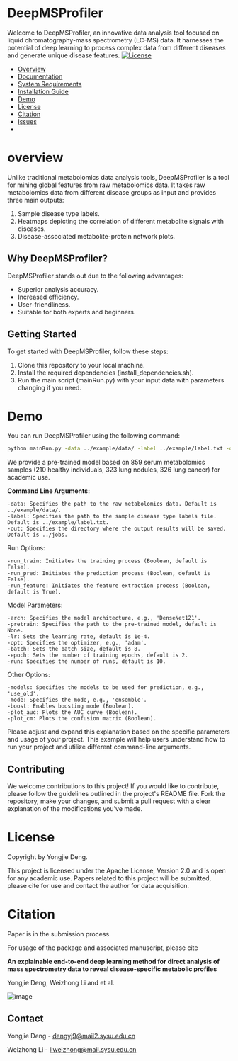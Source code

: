 
# DeepMSProfiler

Welcome to DeepMSProfiler, an innovative data analysis tool focused on liquid chromatography-mass spectrometry (LC-MS) data. It harnesses the potential of deep learning to process complex data from different diseases and generate unique disease features.
[![License](https://img.shields.io/badge/License-Apache%202.0-blue.svg)](https://opensource.org/licenses/Apache-2.0)


- [Overview](#overview)
- [Documentation](#documentation)
- [System Requirements](#system-requirements)
- [Installation Guide](#installation-guide)
- [Demo](#Demo)
- [License](#license)
- [Citation](#Citation)
- [Issues](https://github.com/yjdeng9/DeepMSProfiler/issues)
- 
# overview

Unlike traditional metabolomics data analysis tools, DeepMSProfiler is a tool for mining global features from raw metabolomics data. It takes raw metabolomics data from different disease groups as input and provides three main outputs:
1. Sample disease type labels.
2. Heatmaps depicting the correlation of different metabolite signals with diseases.
3. Disease-associated metabolite-protein network plots.



## Why DeepMSProfiler?

DeepMSProfiler stands out due to the following advantages:
- Superior analysis accuracy.
- Increased efficiency.
- User-friendliness.
- Suitable for both experts and beginners.

## Getting Started

To get started with DeepMSProfiler, follow these steps:
1. Clone this repository to your local machine.
2. Install the required dependencies (install_dependencies.sh).
3. Run the main script (mainRun.py) with your input data with parameters changing if you need.

# Demo

You can run DeepMSProfiler using the following command:

```bash
python mainRun.py -data ../example/data/ -label ../example/label.txt -out ../jobs -run_train -run_pred -run_feature
```
We provide a pre-trained model based on 859 serum metabolomics samples (210 healthy individuals, 323 lung nodules, 326 lung cancer) for academic use.

**Command Line Arguments:**

    -data: Specifies the path to the raw metabolomics data. Default is ../example/data/.
    -label: Specifies the path to the sample disease type labels file. Default is ../example/label.txt.
    -out: Specifies the directory where the output results will be saved. Default is ../jobs.

Run Options:

    -run_train: Initiates the training process (Boolean, default is False).
    -run_pred: Initiates the prediction process (Boolean, default is False).
    -run_feature: Initiates the feature extraction process (Boolean, default is True).

Model Parameters:

    -arch: Specifies the model architecture, e.g., 'DenseNet121'.
    -pretrain: Specifies the path to the pre-trained model, default is None.
    -lr: Sets the learning rate, default is 1e-4.
    -opt: Specifies the optimizer, e.g., 'adam'.
    -batch: Sets the batch size, default is 8.
    -epoch: Sets the number of training epochs, default is 2.
    -run: Specifies the number of runs, default is 10.

Other Options:

    -models: Specifies the models to be used for prediction, e.g., 'use_old'.
    -mode: Specifies the mode, e.g., 'ensemble'.
    -boost: Enables boosting mode (Boolean).
    -plot_auc: Plots the AUC curve (Boolean).
    -plot_cm: Plots the confusion matrix (Boolean).

Please adjust and expand this explanation based on the specific parameters and usage of your project. This example will help users understand how to run your project and utilize different command-line arguments.

## Contributing

We welcome contributions to this project! If you would like to contribute, please follow the guidelines outlined in the project's README file. Fork the repository, make your changes, and submit a pull request with a clear explanation of the modifications you've made.


# License

Copyright by Yongjie Deng. 

This project is licensed under the Apache License, Version 2.0 and is open for any academic use. Papers related to this project will be submitted, please cite for use and contact the author for data acquisition.


# Citation

Paper is in the submission process.

For usage of the package and associated manuscript, please cite 

**An explainable end-to-end deep learning method for direct analysis of mass spectrometry data to reveal disease-specific metabolic profiles**

Yongjie Deng, Weizhong Li and et al.

![image](https://github.com/yjdeng9/DeepMSProfiler/assets/130525414/1ce3d2e8-60eb-40bf-afa8-ffb5dddb6b25)



## Contact

Yongjie Deng - dengyj9@mail2.sysu.edu.cn

Weizhong Li - liweizhong@mail.sysu.edu.cn


